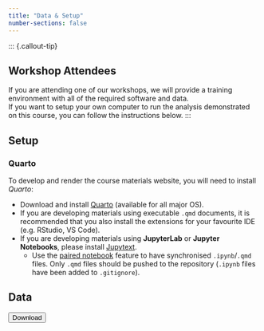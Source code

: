 ```yaml
---
title: "Data & Setup"
number-sections: false
---
```


<!-- 
Note for Training Developers:
We provide instructions for commonly-used software as commented sections below.
Uncomment the sections relevant for your materials, and add additional instructions where needed (e.g. specific packages used).
Note that we use tabsets to provide instructions for all three major operating systems.
-->

::: {.callout-tip}
## Workshop Attendees

If you are attending one of our workshops, we will provide a training environment with all of the required software and data.  
If you want to setup your own computer to run the analysis demonstrated on this course, you can follow the instructions below.
:::

## Setup

### Quarto

To develop and render the course materials website, you will need to install _Quarto_:

- Download and install [Quarto](https://quarto.org/docs/get-started/) (available for all major OS). 
- If you are developing materials using executable `.qmd` documents, it is recommended that you also install the extensions for your favourite IDE (e.g. RStudio, VS Code).
- If you are developing materials using **JupyterLab** or **Jupyter Notebooks**, please install [Jupytext](https://jupytext.readthedocs.io/en/latest/install.html).
  - Use the [paired notebook](https://jupytext.readthedocs.io/en/latest/paired-notebooks.html) feature to have synchronised `.ipynb`/`.qmd` files. Only `.qmd` files should be pushed to the repository (`.ipynb` files have been added to `.gitignore`).

<!--
### R and RStudio

::: {.tabset group="os"}

#### Windows

Download and install all these using default options:

- [R](https://cran.r-project.org/bin/windows/base/release.html)
- [RTools](https://cran.r-project.org/bin/windows/Rtools/)
- [RStudio](https://www.rstudio.com/products/rstudio/download/#download)

#### Mac OS

Download and install all these using default options:

- [R](https://cran.r-project.org/bin/macosx/)
- [RStudio](https://www.rstudio.com/products/rstudio/download/#download)

#### Linux

- Go to the [R installation](https://cran.r-project.org/bin/linux/) folder and look at the instructions for your distribution.
- Download the [RStudio](https://www.rstudio.com/products/rstudio/download/#download) installer for your distribution and install it using your package manager.

:::
-->


<!--
### Conda

Open a terminal and run:

```bash
wget -q -O - https://repo.anaconda.com/miniconda/Miniconda3-latest-Linux-x86_64.sh
bash Miniconda3-latest-Linux-x86_64.sh -b
rm Miniconda3-latest-Linux-x86_64.sh
conda init
conda config --add channels defaults; conda config --add channels bioconda; conda config --add channels conda-forge; conda config --set channel_priority strict
conda install -y mamba
```

Note: Windows users can use WSL2 (see @wsl).
-->

<!--
### Singularity

::: {.panel-tabset group="os"}

#### Windows

You can use _Singularity_ from the _Windows Subsystem for Linux_ (see @wsl).  
Once you setup WSL, you can follow the instructions for Linux.

#### Mac OS

Singularity is [not available for Mac OS](https://docs.sylabs.io/guides/3.0/user-guide/installation.html#install-on-windows-or-mac).

#### Linux

These instructions are for _Ubuntu_ or _Debian_-based distributions[^1].

[^1]: See the [Singularity documentation page](https://docs.sylabs.io/guides/3.0/user-guide/installation.html#install-on-linux) for other distributions.

```bash
sudo apt update && sudo apt upgrade && sudo apt install runc
CODENAME=$(lsb_release -c | sed 's/Codename:\t//')
wget -O singularity.deb https://github.com/sylabs/singularity/releases/download/v3.10.2/singularity-ce_3.10.2-${CODENAME}_amd64.deb
sudo dpkg -i singularity.deb
rm singularity.deb
```

:::
-->


<!-- 
### Visual Studio Code

::: {.panel-tabset group="os"}

#### Windows

- Go to the [Visual Studio Code download page](https://code.visualstudio.com/Download) and download the installer for your operating system. 
  Double-click the downloaded file to install the software, accepting all the default options. 
- After completing the installation, go to your Windows Menu, search for "Visual Studio Code" and launch the application. 
- Go to "_File > Preferences > Settings_", then select "_Text Editor > Files_" on the drop-down menu on the left. Scroll down to the section named "_EOL_" and choose "_\\n_" (this will ensure that the files you edit on Windows are compatible with the Linux operating system).

#### Mac OS

- Go to the [Visual Studio Code download page](https://code.visualstudio.com/Download) and download the installer for Mac.
- Go to the Downloads folder and double-click the file you just downloaded to extract the application. Drag-and-drop the "Visual Studio Code" file to your "Applications" folder. 
- You can now open the installed application to check that it was installed successfully (the first time you launch the application you will get a warning that this is an application downloaded from the internet - you can go ahead and click "Open").

#### Linux (Ubuntu)

- Go to the [Visual Studio Code download page](https://code.visualstudio.com/Download) and download the installer for your Linux distribution. Install the package using your system's installer.

:::
 -->

## Data

<button class="btn"><i class="fa fa-download"></i> Download</button>